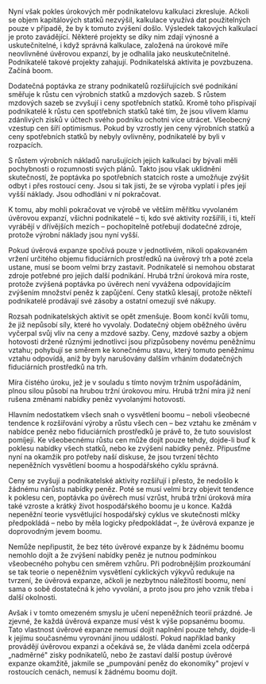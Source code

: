 Nyní však pokles úrokových měr podnikatelovu kalkulaci zkresluje. Ačkoli se objem kapitálových statků nezvýšil, kalkulace využívá dat použitelných pouze v případě, že by k tomuto zvýšení došlo. Výsledek takových kalkulací je proto zavádějící. Některé projekty se díky nim zdají výnosné a uskutečnitelné, i když správná kalkulace, založená na úrokové míře neovlivněné úvěrovou expanzí, by je odhalila jako neuskutečnitelné. Podnikatelé takové projekty zahajují. Podnikatelská aktivita je povzbuzena. Začíná boom.

Dodatečná poptávka ze strany podnikatelů rozšiřujících své podnikání směřuje k růstu cen výrobních statků a mzdových sazeb. S růstem mzdových sazeb se zvyšují i ceny spotřebních statků. Kromě toho přispívají podnikatelé k růstu cen spotřebních statků také tím, že jsou vlivem klamu zdánlivých zisků v účtech svého podniku ochotni více utrácet. Všeobecný vzestup cen šíří optimismus. Pokud by vzrostly jen ceny výrobních statků a ceny spotřebních statků by nebyly ovlivněny, podnikatelé by byli v rozpacích.

S růstem výrobních nákladů narušujících jejich kalkulaci by bývali měli pochybnosti o rozumnosti svých plánů. Takto jsou však uklidněni skutečností, že poptávka po spotřebních statcích roste a umožňuje zvýšit odbyt i přes rostoucí ceny. Jsou si tak jisti, že se výroba vyplatí i přes její vyšší náklady. Jsou odhodláni v ní pokračovat.

K tomu, aby mohli pokračovat ve výrobě ve větším měřítku vyvolaném úvěrovou expanzí, všichni podnikatelé – ti, kdo své aktivity rozšířili, i ti, kteří vyrábějí v dřívějších mezích – pochopitelně potřebují dodatečné zdroje, protože výrobní náklady jsou nyní vyšší.

Pokud úvěrová expanze spočívá pouze v jednotlivém, nikoli opakovaném vržení určitého objemu fiduciárních prostředků na úvěrový trh a poté zcela ustane, musí se boom velmi brzy zastavit. Podnikatelé si nemohou obstarat zdroje potřebné pro jejich další podnikání. Hrubá tržní úroková míra roste, protože zvýšená poptávka po úvěrech není vyvážena odpovídajícím zvýšením množství peněz k zapůjčení. Ceny statků klesají, protože někteří podnikatelé prodávají své zásoby a ostatní omezují své nákupy.

Rozsah podnikatelských aktivit se opět zmenšuje. Boom končí kvůli tomu, že již nepůsobí síly, které ho vyvolaly. Dodatečný objem oběžného úvěru vyčerpal svůj vliv na ceny a mzdové sazby. Ceny, mzdové sazby a objem hotovosti držené různými jednotlivci jsou přizpůsobeny novému peněžnímu vztahu; pohybují se směrem ke konečnému stavu, který tomuto peněžnímu vztahu odpovídá, aniž by byly narušovány dalším vrháním dodatečných fiduciárních prostředků na trh.

Míra čistého úroku, jež je v souladu s tímto novým tržním uspořádáním, plnou silou působí na hrubou tržní úrokovou míru. Hrubá tržní míra již není rušena změnami nabídky peněz vyvolanými hotovostí.

Hlavním nedostatkem všech snah o vysvětlení boomu – neboli všeobecné tendence k rozšiřování výroby a růstu všech cen – bez vztahu ke změnám v nabídce peněz nebo fiduciárních prostředků je právě to, že tuto souvislost pomíjejí. Ke všeobecnému růstu cen může dojít pouze tehdy, dojde-li buď k poklesu nabídky všech statků, nebo ke zvýšení nabídky peněz. Připusťme nyní na okamžik pro potřeby naší diskuse, že jsou tvrzení těchto nepeněžních vysvětlení boomu a hospodářského cyklu správná.

Ceny se zvyšují a podnikatelské aktivity rozšiřují i přesto, že nedošlo k žádnému nárůstu nabídky peněz. Poté se musí velmi brzy objevit tendence k poklesu cen, poptávka po úvěrech musí vzrůst, hrubá tržní úroková míra také vzroste a krátký život hospodářského boomu je u konce. Každá nepeněžní teorie vysvětlující hospodářský cyklus ve skutečnosti mlčky předpokládá – nebo by měla logicky předpokládat –, že úvěrová expanze je doprovodným jevem boomu.

Nemůže nepřipustit, že bez této úvěrové expanze by k žádnému boomu nemohlo dojít a že zvýšení nabídky peněz je nutnou podmínkou všeobecného pohybu cen směrem vzhůru. Při podrobnějším prozkoumání se tak teorie o nepeněžním vysvětlení cyklických výkyvů redukuje na tvrzení, že úvěrová expanze, ačkoli je nezbytnou náležitostí boomu, není sama o sobě dostatečná k jeho vyvolání, a proto jsou pro jeho vznik třeba i další okolnosti.

Avšak i v tomto omezeném smyslu je učení nepeněžních teorií prázdné. Je zjevné, že každá úvěrová expanze musí vést k výše popsanému boomu. Tato vlastnost úvěrové expanze nemusí dojít naplnění pouze tehdy, dojde-li k jejímu současnému vyrovnání jinou událostí. Pokud například banky provádějí úvěrovou expanzi a očekává se, že vláda daněmi zcela odčerpá „nadměrné" zisky podnikatelů, nebo že zastaví další postup úvěrové expanze okamžitě, jakmile se „pumpování peněz do ekonomiky" projeví v rostoucích cenách, nemusí k žádnému boomu dojít.